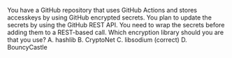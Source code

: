 You have a GitHub repository that uses GitHub Actions and stores accesskeys by using GitHub encrypted secrets.
You plan to update the secrets by using the GitHub REST API.
You need to wrap the secrets before adding them to a REST-based call.
Which encryption library should you are that you use?
A. hashlib
B. CryptoNet
C. libsodium (correct)
D. BouncyCastle
